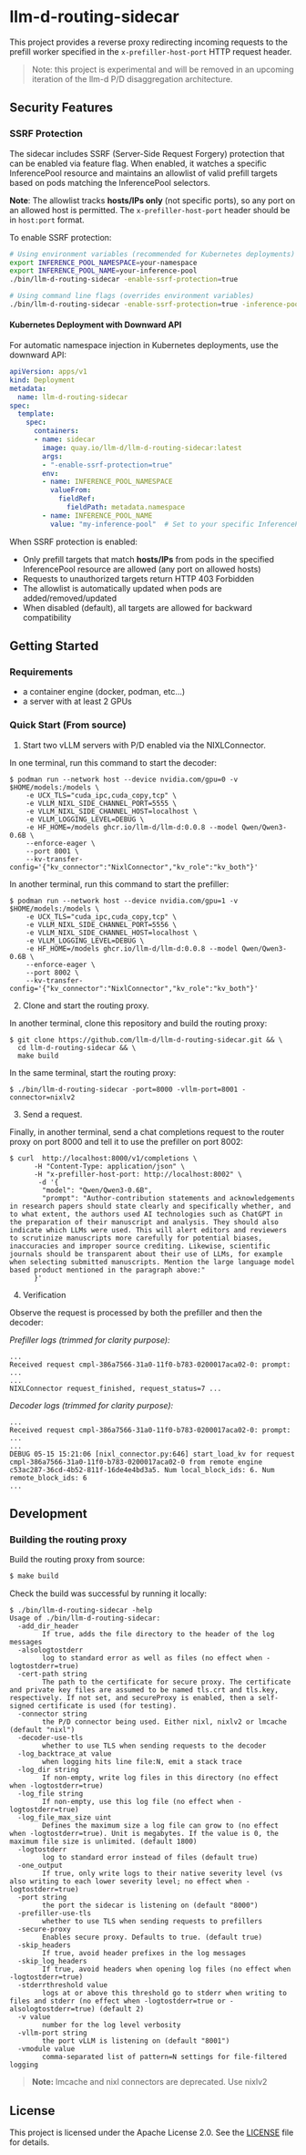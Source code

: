 # llm-d-routing-sidecar

This project provides a reverse proxy redirecting incoming requests to the prefill worker specified in the `x-prefiller-host-port` HTTP request header.


> Note: this project is experimental and will be removed in an upcoming iteration of the llm-d P/D disaggregation architecture.

## Security Features

### SSRF Protection

The sidecar includes SSRF (Server-Side Request Forgery) protection that can be enabled via feature flag. When enabled, it watches a specific InferencePool resource and maintains an allowlist of valid prefill targets based on pods matching the InferencePool selectors.

**Note**: The allowlist tracks **hosts/IPs only** (not specific ports), so any port on an allowed host is permitted. The `x-prefiller-host-port` header should be in `host:port` format.

To enable SSRF protection:

```bash
# Using environment variables (recommended for Kubernetes deployments)
export INFERENCE_POOL_NAMESPACE=your-namespace
export INFERENCE_POOL_NAME=your-inference-pool
./bin/llm-d-routing-sidecar -enable-ssrf-protection=true

# Using command line flags (overrides environment variables)
./bin/llm-d-routing-sidecar -enable-ssrf-protection=true -inference-pool-namespace=your-namespace -inference-pool-name=your-inference-pool
```

#### Kubernetes Deployment with Downward API

For automatic namespace injection in Kubernetes deployments, use the downward API:

```yaml
apiVersion: apps/v1
kind: Deployment
metadata:
  name: llm-d-routing-sidecar
spec:
  template:
    spec:
      containers:
      - name: sidecar
        image: quay.io/llm-d/llm-d-routing-sidecar:latest
        args:
        - "-enable-ssrf-protection=true"
        env:
        - name: INFERENCE_POOL_NAMESPACE
          valueFrom:
            fieldRef:
              fieldPath: metadata.namespace
        - name: INFERENCE_POOL_NAME
          value: "my-inference-pool"  # Set to your specific InferencePool name
```

When SSRF protection is enabled:
- Only prefill targets that match **hosts/IPs** from pods in the specified InferencePool resource are allowed (any port on allowed hosts)
- Requests to unauthorized targets return HTTP 403 Forbidden
- The allowlist is automatically updated when pods are added/removed/updated
- When disabled (default), all targets are allowed for backward compatibility

## Getting Started

### Requirements

- a container engine (docker, podman, etc...)
- a server with at least 2 GPUs

### Quick Start (From source)

1. Start two vLLM servers with P/D enabled via the NIXLConnector.

In one terminal, run this command to start the decoder:

```
$ podman run --network host --device nvidia.com/gpu=0 -v $HOME/models:/models \
    -e UCX_TLS="cuda_ipc,cuda_copy,tcp" \
    -e VLLM_NIXL_SIDE_CHANNEL_PORT=5555 \
    -e VLLM_NIXL_SIDE_CHANNEL_HOST=localhost \
    -e VLLM_LOGGING_LEVEL=DEBUG \
    -e HF_HOME=/models ghcr.io/llm-d/llm-d:0.0.8 --model Qwen/Qwen3-0.6B \
    --enforce-eager \
    --port 8001 \
    --kv-transfer-config='{"kv_connector":"NixlConnector","kv_role":"kv_both"}'
```

In another terminal, run this command to start the prefiller:

```
$ podman run --network host --device nvidia.com/gpu=1 -v $HOME/models:/models \
    -e UCX_TLS="cuda_ipc,cuda_copy,tcp" \
    -e VLLM_NIXL_SIDE_CHANNEL_PORT=5556 \
    -e VLLM_NIXL_SIDE_CHANNEL_HOST=localhost \
    -e VLLM_LOGGING_LEVEL=DEBUG \
    -e HF_HOME=/models ghcr.io/llm-d/llm-d:0.0.8 --model Qwen/Qwen3-0.6B \
    --enforce-eager \
    --port 8002 \
    --kv-transfer-config='{"kv_connector":"NixlConnector","kv_role":"kv_both"}'
```

2. Clone and start the routing proxy.

In another terminal, clone this repository and build the routing proxy:

```
$ git clone https://github.com/llm-d/llm-d-routing-sidecar.git && \
  cd llm-d-routing-sidecar && \
  make build
```

In the same terminal, start the routing proxy:

```
$ ./bin/llm-d-routing-sidecar -port=8000 -vllm-port=8001 -connector=nixlv2
```

3. Send a request.

Finally, in another terminal, send a chat completions request to the router proxy on port 8000 and tell it to use the prefiller on port 8002:

```
$ curl  http://localhost:8000/v1/completions \
      -H "Content-Type: application/json" \
      -H "x-prefiller-host-port: http://localhost:8002" \
       -d '{
        "model": "Qwen/Qwen3-0.6B",
        "prompt": "Author-contribution statements and acknowledgements in research papers should state clearly and specifically whether, and to what extent, the authors used AI technologies such as ChatGPT in the preparation of their manuscript and analysis. They should also indicate which LLMs were used. This will alert editors and reviewers to scrutinize manuscripts more carefully for potential biases, inaccuracies and improper source crediting. Likewise, scientific journals should be transparent about their use of LLMs, for example when selecting submitted manuscripts. Mention the large language model based product mentioned in the paragraph above:"
      }'
```

4. Verification

Observe the request is processed by both the prefiller and then the decoder:

*Prefiller logs (trimmed for clarity purpose):*

```
...
Received request cmpl-386a7566-31a0-11f0-b783-0200017aca02-0: prompt: ...
...
NIXLConnector request_finished, request_status=7 ...
```

*Decoder logs (trimmed for clarity purpose):*
```
...
Received request cmpl-386a7566-31a0-11f0-b783-0200017aca02-0: prompt: ...
...
DEBUG 05-15 15:21:06 [nixl_connector.py:646] start_load_kv for request cmpl-386a7566-31a0-11f0-b783-0200017aca02-0 from remote engine c53ac287-36cd-4b52-811f-16de4e4bd3a5. Num local_block_ids: 6. Num remote_block_ids: 6
...
```

## Development

### Building the routing proxy

Build the routing proxy from source:

```sh
$ make build
```

Check the build was successful by running it locally:

```
$ ./bin/llm-d-routing-sidecar -help
Usage of ./bin/llm-d-routing-sidecar:
  -add_dir_header
        If true, adds the file directory to the header of the log messages
  -alsologtostderr
        log to standard error as well as files (no effect when -logtostderr=true)
  -cert-path string
        The path to the certificate for secure proxy. The certificate and private key files are assumed to be named tls.crt and tls.key, respectively. If not set, and secureProxy is enabled, then a self-signed certificate is used (for testing).
  -connector string
        the P/D connector being used. Either nixl, nixlv2 or lmcache (default "nixl")
  -decoder-use-tls
        whether to use TLS when sending requests to the decoder
  -log_backtrace_at value
        when logging hits line file:N, emit a stack trace
  -log_dir string
        If non-empty, write log files in this directory (no effect when -logtostderr=true)
  -log_file string
        If non-empty, use this log file (no effect when -logtostderr=true)
  -log_file_max_size uint
        Defines the maximum size a log file can grow to (no effect when -logtostderr=true). Unit is megabytes. If the value is 0, the maximum file size is unlimited. (default 1800)
  -logtostderr
        log to standard error instead of files (default true)
  -one_output
        If true, only write logs to their native severity level (vs also writing to each lower severity level; no effect when -logtostderr=true)
  -port string
        the port the sidecar is listening on (default "8000")
  -prefiller-use-tls
        whether to use TLS when sending requests to prefillers
  -secure-proxy
        Enables secure proxy. Defaults to true. (default true)
  -skip_headers
        If true, avoid header prefixes in the log messages
  -skip_log_headers
        If true, avoid headers when opening log files (no effect when -logtostderr=true)
  -stderrthreshold value
        logs at or above this threshold go to stderr when writing to files and stderr (no effect when -logtostderr=true or -alsologtostderr=true) (default 2)
  -v value
        number for the log level verbosity
  -vllm-port string
        the port vLLM is listening on (default "8001")
  -vmodule value
        comma-separated list of pattern=N settings for file-filtered logging
```

> **Note:** lmcache and nixl connectors are deprecated. Use nixlv2


## License

This project is licensed under the Apache License 2.0. See the [LICENSE](./LICENSE) file for details.
